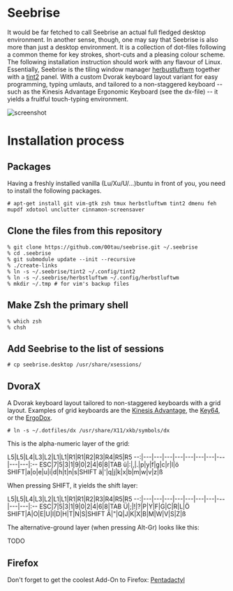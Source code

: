 Seebrise
========

It would be far fetched to call Seebrise an actual full fledged desktop
environment. In another sense, though, one may say that Seebrise is also more than just a desktop environment.  It is a collection of dot-files following a common theme for key strokes, short-cuts and a pleasing colour scheme. The following
installation instruction should work with any flavour of Linux.
Essentially, Seebrise is the tiling window manager
[herbustluftwm](http://www.herbstluftwm.org/) together with a
[tint2](http://www.herbstluftwm.org/) panel.  With a custom Dvorak
keyboard layout variant for easy programming, typing umlauts, and tailored to a
non-staggered keyboard -- such as the Kinesis Advantage Ergonomic Keyboard (see
the dx-file) -- it yields a fruitful touch-typing environment.

![screenshot][screenshot]

Installation process
====================

Packages
--------

Having a freshly installed vanilla (Lu/Xu/U/...)buntu in front of you, you need to
install the following packages.

```
# apt-get install git vim-gtk zsh tmux herbstluftwm tint2 dmenu feh mupdf xdotool unclutter cinnamon-screensaver
```

Clone the files from this repository
------------------------------------

```
% git clone https://github.com/00tau/seebrise.git ~/.seebrise
% cd .seebrise
% git submodule update --init --recursive
% ./create-links
% ln -s ~/.seebrise/tint2 ~/.config/tint2
% ln -s ~/.seebrise/herbstluftwm ~/.config/herbstluftwm
% mkdir ~/.tmp # for vim's backup files
```

Make Zsh the primary shell
--------------------------

```
% which zsh
% chsh
```

Add Seebrise to the list of sessions
------------------------------------

```
# cp seebrise.desktop /usr/share/xsessions/
```

DvoraX
------------------------------------------------------

A Dvorak keyboard layout tailored to non-staggered keyboards with a grid layout.
Examples of grid keyboards are the
[Kinesis Advantage](https://www.kinesis-ergo.com/shop/advantage-for-pc-mac/), the
[Key64](http://www.key64.org), or the [ErgoDox](http://ergodox.org/).

```
# ln -s ~/.dotfiles/dx /usr/share/X11/xkb/symbols/dx
```

This is the alpha-numeric layer of the grid:

L5|L5|L4|L3|L2|L1|L1|R1|R1|R2|R3|R4|R5|R5
--:|---|---|---|---|---|---|---|---|---|---|:--
ESC|7|5|3|1|9|0|2|4|6|8|TAB
ü|:|,|.|p|y|f|g|c|r|l|ö
SHIFT|a|o|e|u|i|d|h|t|n|s|SHIFT
ä|'|q|j|k|x|b|m|w|v|z|ß

When pressing SHIFT, it yields the shift layer:

L5|L5|L4|L3|L2|L1|L1|R1|R1|R2|R3|R4|R5|R5
--:|---|---|---|---|---|---|---|---|---|---|:--
ESC|7|5|3|1|9|0|2|4|6|8|TAB
Ü|;|!|?|P|Y|F|G|C|R|L|Ö
SHIFT|A|O|E|U|I|D|H|T|N|S|SHIFT
Ä|"|Q|J|K|X|B|M|W|V|S|Z|ß

The alternative-ground layer (when pressing Alt-Gr) looks like this:

TODO

Firefox
-------

Don't forget to get the coolest Add-On to Firefox: [Pentadactyl](http://5digits.org/pentadactyl/)

[screenshot]: https://lh3.googleusercontent.com/-sTswtdTJSn8/VUoppqaEcTI/AAAAAAAAAKM/8DOzbbkGxkI/w506-h285/test.png
